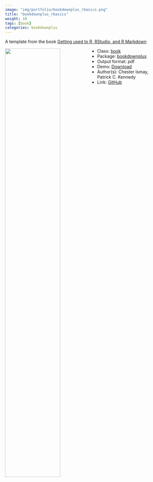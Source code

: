 ```yaml
---
image: "img/portfolio/bookdownplus_rbasics.png"
title: "bookdownplus_rbasics"
weight: 10
tags: [book]
categories: bookdownplus
---
```


A template from the book [Getting used to R, RStudio, and R Markdown](https://ismayc.github.io/rbasics-book/)

<!--more-->

<p><a href="../../img/portfolio/bookdownplus_rbasics.png"><img class = "jf-image-shadow" src="../../img/portfolio/bookdownplus_rbasics.png" style="display: block; margin: auto;" width="60%"  align="left"></a></p>

- Class: [book](../../tags/book)
- Package: [bookdownplus](bookdownplus)
- Output format: pdf
- Demo: [Download](https://pzhaonet.github.io/bookdownplus/inst2/rbasics/showcase/rbasics.pdf)
- Author(s): Chester Ismay, Patrick C. Kennedy
- Link: [GitHub](https://github.com/pzhaonet/bookdownplus)


